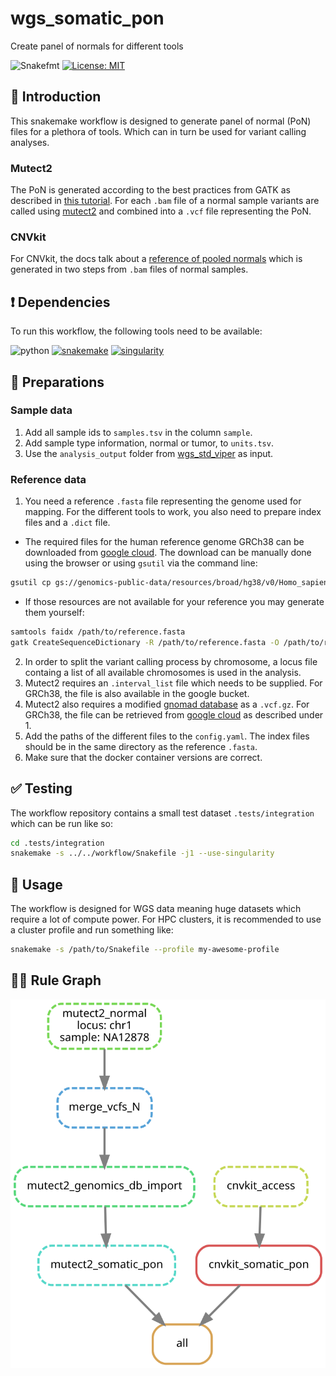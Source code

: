 # wgs_somatic_pon

Create panel of normals for different tools

![Snakefmt](https://github.com/marrip/wgs_somatic_pon/actions/workflows/main.yaml/badge.svg)
[![License: MIT](https://img.shields.io/badge/License-MIT-yellow.svg)](https://opensource.org/licenses/MIT)

## :speech_balloon: Introduction

This snakemake workflow is designed to generate panel of normal (PoN) files for
a plethora of tools. Which can in turn be used for variant calling analyses.

### Mutect2

The PoN is generated according to the best practices from GATK as described in
[this tutorial](https://gatk.broadinstitute.org/hc/en-us/articles/360035531132).
For each `.bam` file of a normal sample variants are called using
[mutect2](https://gatk.broadinstitute.org/hc/en-us/articles/360037593851-Mutect2)
and combined into a `.vcf` file representing the PoN.

### CNVkit

For CNVkit, the docs talk about a
[reference of pooled normals](https://cnvkit.readthedocs.io/en/stable/pipeline.html#reference)
which is generated in two steps from `.bam` files of normal samples.

## :heavy_exclamation_mark: Dependencies

To run this workflow, the following tools need to be available:

![python](https://img.shields.io/badge/python-3.8-blue)
[![snakemake](https://img.shields.io/badge/snakemake-6.0.0-blue)](https://snakemake.readthedocs.io/en/stable/)
[![singularity](https://img.shields.io/badge/singularity-3.7-blue)](https://sylabs.io/docs/)

## :school_satchel: Preparations

### Sample data

1. Add all sample ids to `samples.tsv` in the column `sample`.
2. Add sample type information, normal or tumor, to `units.tsv`.
3. Use the `analysis_output` folder from
[wgs_std_viper](https://github.com/marrip/wgs_std_viper) as input.

### Reference data

1. You need a reference `.fasta` file representing the genome used
for mapping. For the different tools to work, you also
need to prepare index files and a `.dict` file.

- The required files for the human reference genome GRCh38 can be downloaded from
[google cloud](https://console.cloud.google.com/storage/browser/genomics-public-data/resources/broad/hg38/v0).
The download can be manually done using the browser or using `gsutil` via the command line:

```bash
gsutil cp gs://genomics-public-data/resources/broad/hg38/v0/Homo_sapiens_assembly38.fasta /path/to/download/dir/
```

- If those resources are not available for your reference you may generate them yourself:

```bash
samtools faidx /path/to/reference.fasta
gatk CreateSequenceDictionary -R /path/to/reference.fasta -O /path/to/reference.dict
```

2. In order to split the variant calling process by chromosome, a locus file containg a
list of all available chromosomes is used in the analysis.
3. Mutect2 requires an `.interval_list` file which needs to be supplied. For GRCh38, the
file is also available in the google bucket.
4. Mutect2 also requires a modified  [gnomad database](https://gnomad.broadinstitute.org/) 
as a `.vcf.gz`. For GRCh38, the file can be retrieved from
[google cloud](https://console.cloud.google.com/storage/browser/gatk-best-practices/somatic-hg38;tab=objects?prefix=&forceOnObjectsSortingFiltering=false)
as described under 1.
5. Add the paths of the different files to the `config.yaml`. The index files should be
in the same directory as the reference `.fasta`.
6. Make sure that the docker container versions are correct.

## :white_check_mark: Testing

The workflow repository contains a small test dataset `.tests/integration` which can be run like so:

```bash
cd .tests/integration
snakemake -s ../../workflow/Snakefile -j1 --use-singularity
```

## :rocket: Usage

The workflow is designed for WGS data meaning huge datasets which require a lot of compute power. For
HPC clusters, it is recommended to use a cluster profile and run something like:

```bash
snakemake -s /path/to/Snakefile --profile my-awesome-profile
```

## :judge: Rule Graph

![rule_graph](https://raw.githubusercontent.com/marrip/wgs_somatic_pon/main/images/rulegraph.svg)

